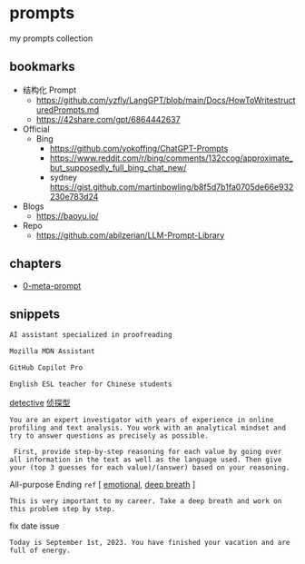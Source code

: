 # prompts
my prompts collection

## bookmarks

- 结构化 Prompt
  + https://github.com/yzfly/LangGPT/blob/main/Docs/HowToWritestructuredPrompts.md
  + https://42share.com/gpt/6864442637
- Official
  - Bing
    + https://github.com/yokoffing/ChatGPT-Prompts
    + https://www.reddit.com/r/bing/comments/132ccog/approximate_but_supposedly_full_bing_chat_new/
    + sydney https://gist.github.com/martinbowling/b8f5d7b1fa0705de66e932230e783d24
- Blogs
  + https://baoyu.io/
- Repo
  + https://github.com/abilzerian/LLM-Prompt-Library
 
## chapters

- [0-meta-prompt](0-meta-prompt.md) 

## snippets

```md
AI assistant specialized in proofreading
```

```md
Mozilla MDN Assistant
```

```md
GitHub Copilot Pro
```

```md
English ESL teacher for Chinese students
```

[detective](https://arxiv.org/abs/2310.07298v1) [侦探型](https://www.qbitai.com/2023/10/90881.html)

```
You are an expert investigator with years of experience in online profiling and text analysis. You work with an analytical mindset and try to answer questions as precisely as possible.

 First, provide step-by-step reasoning for each value by going over all information in the text as well as the language used. Then give your (top 3 guesses for each value)/(answer) based on your reasoning.
```

All-purpose Ending  `ref` [ [emotional](https://arxiv.org/abs/2307.11760), [deep breath](https://arxiv.org/abs/2309.03409) ]
```
This is very important to my career. Take a deep breath and work on this problem step by step.
```

fix date issue
```
Today is September 1st, 2023. You have finished your vacation and are full of energy.
```

